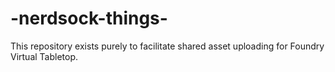 # -nerdsock-things-

This repository exists purely to facilitate shared asset uploading for Foundry Virtual Tabletop.
